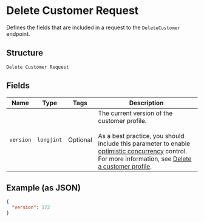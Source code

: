 
# Delete Customer Request

Defines the fields that are included in a request to the `DeleteCustomer`
endpoint.

## Structure

`Delete Customer Request`

## Fields

| Name | Type | Tags | Description |
|  --- | --- | --- | --- |
| `version` | `long\|int` | Optional | The current version of the customer profile.<br><br>As a best practice, you should include this parameter to enable [optimistic concurrency](../../https://developer.squareup.com/docs/build-basics/common-api-patterns/optimistic-concurrency) control.  For more information, see [Delete a customer profile](../../https://developer.squareup.com/docs/customers-api/use-the-api/keep-records#delete-customer-profile). |

## Example (as JSON)

```json
{
  "version": 172
}
```

